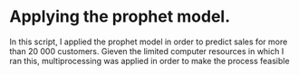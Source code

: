 # Applying the prophet model.

In this script, I applied the prophet model in order to predict sales for more than 20 000 customers. Gieven the limited computer resources in which I ran this, multiprocessing was applied in order to make the process feasible
